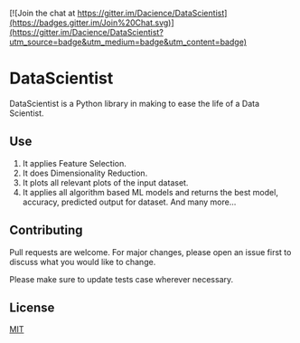 [![Join the chat at https://gitter.im/Dacience/DataScientist](https://badges.gitter.im/Join%20Chat.svg)](https://gitter.im/Dacience/DataScientist?utm_source=badge&utm_medium=badge&utm_content=badge)


# DataScientist 
DataScientist is a Python library in making to ease the life of a Data Scientist.

## Use
1. It applies Feature Selection.
2. It does Dimensionality Reduction.
3. It plots all relevant plots of the input dataset.
4. It applies all algorithm based ML models and returns the best model, accuracy, predicted output for dataset.
   And many more...

## Contributing
Pull requests are welcome. For major changes, please open an issue first to discuss what you would like to change.

Please make sure to update tests case wherever necessary.

## License
[MIT](https://choosealicense.com/licenses/mit/)
